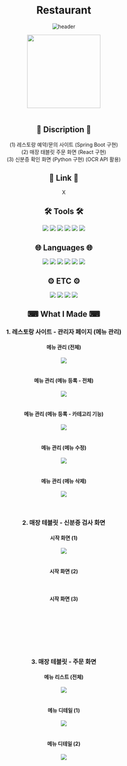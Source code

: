 <div align="center">

# Restaurant

![header](https://capsule-render.vercel.app/api?type=waving&color=76D1FA&height=300&section=header&text=강남그린아카데미%203차%20프로젝트%20(레스토랑)&fontSize=30&fontColor=FFFFFF)

<img src="https://user-images.githubusercontent.com/116334811/229307210-7612e51a-9013-43fc-8e20-0ae353e1b28d.jpg" height="200">


</div>
<br>
<div align="center">

## 📄 Discription 📄
(1) 레스토랑 예약/문의 사이트 (Spring Boot 구현)
<br>
(2) 매장 태블릿 주문 화면 (React 구현)
<br>
(3) 신분증 확인 화면 (Python 구현) (OCR API 활용)
<br>

## 🔗 Link 🔗
X
<br>

## 🛠 Tools 🛠
<img src="https://img.shields.io/badge/Spring-6DB33F?style=flat&logo=spring&logoColor=white">
<img src="https://img.shields.io/badge/Spring Boot-6DB33F?style=flat&logo=springboot&logoColor=white">
<img src="https://img.shields.io/badge/Node.js-339933?style=flat&logo=node.js&logoColor=white">
<img src="https://img.shields.io/badge/Visual Studio Code-007ACC?style=flat&logo=visualstudiocode&logoColor=white">
<img src="https://img.shields.io/badge/Apache Tomcat-F8DC75?style=flat&logo=apachetomcat&logoColor=black">
<img src="https://img.shields.io/badge/Oracle-F80000?style=flat&logo=oracle&logoColor=white">
<br>

## 🌐 Languages 🌐
<img src="https://img.shields.io/badge/JAVA-007396?style=flat&logo=openjdk&logoColor=white">
<img src="https://img.shields.io/badge/Python-3776AB?style=flat&logo=python&logoColor=white">
<img src="https://img.shields.io/badge/JQUERY-0769AD?style=flat&logo=jquery&logoColor=white">
<img src="https://img.shields.io/badge/CSS3-1572B6?style=flat&logo=css3&logoColor=white">
<img src="https://img.shields.io/badge/JavaScript-F7DF1E?style=flat&logo=javascript&logoColor=black">
<img src="https://img.shields.io/badge/HTML5-E34F26?style=flat&logo=html5&logoColor=white">
<br>

## ⚙ ETC ⚙
<img src="https://img.shields.io/badge/JPA-6DB33F?style=flat&logo=jpa&logoColor=white">
<img src="https://img.shields.io/badge/Bootstrap-7952B3?style=flat&logo=bootstrap&logoColor=white">
<img src="https://img.shields.io/badge/GitHub-181717?style=flat&logo=github&logoColor=white">
<img src="https://img.shields.io/badge/Git-F05032?style=flat&logo=git&logoColor=white">

<br>

## ⌨ What I Made ⌨
<h3>1. 레스토랑 사이트 - 관리자 페이지 (메뉴 관리)</h3>
<h4>메뉴 관리 (전체)</h4>
<img src="https://user-images.githubusercontent.com/116334811/230699897-f02c1867-3b2f-4036-9043-8f4c8660f657.png">
<br><br>
<h4>메뉴 관리 (메뉴 등록 - 전체)</h4>
<img src="https://user-images.githubusercontent.com/116334811/230702488-8c4e9919-bd29-4bc3-b860-e8642ddd5ec3.png">
<br><br>
<h4>메뉴 관리 (메뉴 등록 - 카테고리 기능)</h4>
<img src="https://user-images.githubusercontent.com/116334811/230702481-5c19001e-e77b-4765-9709-8d55bd8d773f.png">
<br><br>
<h4>메뉴 관리 (메뉴 수정)</h4>
<img src="https://user-images.githubusercontent.com/116334811/230702483-1c472c1d-04bd-41c3-a26c-68b0c07774e6.png">
<br><br>
<h4>메뉴 관리 (메뉴 삭제)</h4>
<img src="https://user-images.githubusercontent.com/116334811/230702486-57b642d3-6f48-4455-af24-ccac15ed67d0.png">
<br><br>

<br>

<h3>2. 매장 테블릿 - 신분증 검사 화면</h3>
<h4>시작 화면 (1)</h4>
<img src="https://user-images.githubusercontent.com/116334811/230762983-bba4ed06-2a8c-4fec-9589-c65e6a6ade07.png">
<br><br>
<h4>시작 화면 (2)</h4>
<img src="">
<br><br>
<h4>시작 화면 (3)</h4>
<img src="">
<br><br>
<h4></h4>
<img src="">
<br><br>
<h4></h4>
<img src="">
<br><br>

<br>

<h3>3. 매장 테블릿 - 주문 화면</h3>
<h4>메뉴 리스트 (전체)</h4>
<img src="https://user-images.githubusercontent.com/116334811/230762484-58beeb24-a942-4f1e-b2f8-88abdc80324f.png">
<br><br>
<h4>메뉴 디테일 (1)</h4>
<img src="https://user-images.githubusercontent.com/116334811/230762582-d4ab900c-20a1-4ac9-8eb2-f51f42a2060f.png">
<br><br>
<h4>메뉴 디테일 (2)</h4>
<img src="https://user-images.githubusercontent.com/116334811/230762485-2c31c856-863c-43fe-8bdc-c645ca7016c8.png">
<br><br>
<h4></h4>
<img src="">
<br><br>

</div>